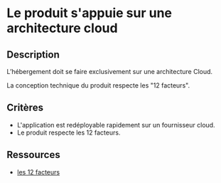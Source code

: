 # Le produit s'appuie sur une architecture cloud

## Description

L’hébergement doit se faire exclusivement sur une architecture Cloud.

La conception technique du produit respecte les "12 facteurs".

## Critères

- L'application est redéployable rapidement sur un fournisseur cloud.
- Le produit respecte les 12 facteurs.

## Ressources

- [les 12 facteurs](https://blog.cellenza.com/cloud-2/12-factor-app-les-patterns-a-adopter-dans-le-developpement-dapplications-modernes/)
